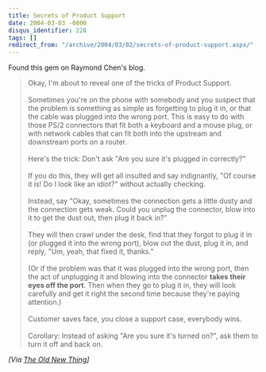 ```yaml
---
title: Secrets of Product Support
date: 2004-03-03 -0800
disqus_identifier: 228
tags: []
redirect_from: "/archive/2004/03/02/secrets-of-product-support.aspx/"
---
```


Found this gem on Raymond Chen's blog.

> Okay, I'm about to reveal one of the tricks of Product Support. \
> \
> Sometimes you're on the phone with somebody and you suspect that the
> problem is something as simple as forgetting to plug it in, or that
> the cable was plugged into the wrong port. This is easy to do with
> those PS/2 connectors that fit both a keyboard and a mouse plug, or
> with network cables that can fit both into the upstream and downstream
> ports on a router. \
> \
> Here's the trick: Don't ask "Are you sure it's plugged in correctly?"
> \
> \
> If you do this, they will get all insulted and say indignantly, "Of
> course it is! Do I look like an idiot?" without actually checking. \
> \
> Instead, say "Okay, sometimes the connection gets a little dusty and
> the connection gets weak. Could you unplug the connector, blow into it
> to get the dust out, then plug it back in?"\
> \
>  They will then crawl under the desk, find that they forgot to plug it
> in (or plugged it into the wrong port), blow out the dust, plug it in,
> and reply, "Um, yeah, that fixed it, thanks." \
> \
> (Or if the problem was that it was plugged into the wrong port, then
> the act of unplugging it and blowing into the connector **takes their
> eyes off the port**. Then when they go to plug it in, they will look
> carefully and get it right the second time because they're paying
> attention.)\
> \
>  Customer saves face, you close a support case, everybody wins. \
> \
> Corollary: Instead of asking "Are you sure it's turned on?", ask them
> to turn it off and back on.

*[Via [The Old New
Thing](http://weblogs.asp.net/oldnewthing/archive/2004/03/03/83244.aspx)]*

